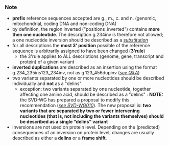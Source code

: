 ### Note

* **prefix** reference sequences accepted are g., m., c. and n. (genomic, mitochondrial, coding DNA and non-coding DNA)
* by definition, the region inverted ("positions\_inverted") contains **more then one nucleotide**. The description g.234inv is therefore not allowed; a one nucleotide inversion should be described as a [_substitution_](/recommendations/DNA/variant/substitution/)
* for all descriptions the **most 3' position** possible of the reference sequence is arbitrarily assigned to have been changed (**3'rule**)
    * the 3'rule applies to ALL descriptions (genome, gene, transcript and protein) of a given variant
* **inverted duplications** are described as an insertion using the format g.234\_235ins123\_234inv, not as g.123\_456dupinv ([_see Q&A_](#dupinv))
* two variants separated by one or more nucleotides should be described individually and **not** as a "delins"
    * exception: two variants separated by one nucleotide, together affecting one amino acid, should be described as a "delins"
:    ****NOTE:**** the SVD-WG has prepared a proposal to modify this recommendation ([_see SVD-WG010_](/background/consultation/SVD-WG010/)). The new proposal is: **two variants that are separated by two or fewer intervening nucleotides (that is, not including the variants themselves) should be described as a single “delins” variant**
* inversions are not used on protein level. Depending on the (predicted) consequences of an inversion on protein level, changes are usually described as either a **delins** or a **frame shift**.
